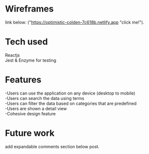 # Wireframes
link below:
("https://optimistic-colden-7c618b.netlify.app "click me!").
# Tech used
Reactjs<br>
Jest & Enzyme for testing<br>

# Features
-Users can use the application on any device (desktop to mobile)<br>
-Users can search the data using terms<br>
-Users can filter the data based on categories that are predefined <br>
-Users are shown a detail view <br>
-Cohesive design feature <br>

# Future work
add expandable comments section below post.
